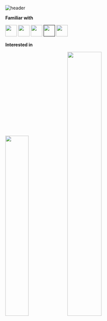 ![header](https://capsule-render.vercel.app/api?type=waving&&&color=add8e6&height=200&section=header&text=Hello,%20I'm%20Yoon&fontSize=36&animation=fadeIn&fontColor=fafafa)



**Familiar with**

<a href="https://unity.com/kr/"><img src="https://img.shields.io/badge/unity-000000?style=for-the-badge&logo=unity&logoColor=#FFFFFF" height="36"/></a>
<a href="https://www.unrealengine.com/ko/unreal-engine-5"><img src="https://img.shields.io/badge/unreal-000000?style=for-the-badge&logo=unrealengine&logoColor=#0E1128" height="36"/></a>
<a href="https://www.python.org/"><img src="https://img.shields.io/badge/python-000000?style=for-the-badge&logo=python&logoColor=#3776AB" height="36"/></a>
<a href=""><img src="https://img.shields.io/badge/java-000000?style=for-the-badge&logo=java&logoColor=white" height="36"/></a>
<a href="https://docs.djangoproject.com/ko/5.1/intro/"><img src="https://img.shields.io/badge/django-000000?style=for-the-badge&logo=django&logoColor=white" height="36"/></a>



**Interested in**

<p>
<!--     <img width="56.1%" alt="wakatimestat" src="https://user-images.githubusercontent.com/48207131/166133232-0d06f860-6d55-419c-89e3-6f28fc76467c.svg" /> -->
    <img width="38%" src="https://github-readme-stats.vercel.app/api/top-langs/?username=yoonB-dev&layout=compact&theme=dark&hide_border=true&langs_count=6&v=2" />
    <img width="46%" src="https://github-readme-stats.vercel.app/api?username=yoonB-dev&theme=dark&hide_border=true&count_private=true"/>
</p>
</div>

